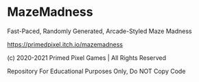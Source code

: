 # MazeMadness
Fast-Paced, Randomly Generated, Arcade-Styled Maze Madness

https://primedpixel.itch.io/mazemadness

(c) 2020-2021 Primed Pixel Games | All Rights Reserved

Repository For Educational Purposes Only, Do NOT Copy Code
